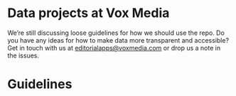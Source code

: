 # Data projects at Vox Media
We’re still discussing loose guidelines for how we should use the repo. Do you have any ideas for how to make data more transparent and accessible? Get in touch with us at editorialapps@voxmedia.com or drop us a note in the issues.
  
# Guidelines
